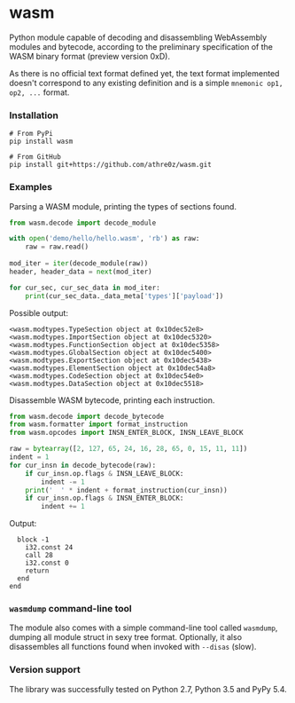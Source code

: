 wasm
====

Python module capable of decoding and disassembling WebAssembly modules and
bytecode, according to the preliminary specification of the WASM binary format 
(preview version 0xD).

As there is no official text format defined yet, the text format implemented doesn't 
correspond to any existing definition and is a simple  `mnemonic op1, op2, ...` 
format.

### Installation

```
# From PyPi
pip install wasm

# From GitHub
pip install git+https://github.com/athre0z/wasm.git
```

### Examples

Parsing a WASM module, printing the types of sections found.
```python
from wasm.decode import decode_module

with open('demo/hello/hello.wasm', 'rb') as raw:
    raw = raw.read()
    
mod_iter = iter(decode_module(raw))
header, header_data = next(mod_iter)

for cur_sec, cur_sec_data in mod_iter:
    print(cur_sec_data._data_meta['types']['payload'])
```

Possible output:
```
<wasm.modtypes.TypeSection object at 0x10dec52e8>
<wasm.modtypes.ImportSection object at 0x10dec5320>
<wasm.modtypes.FunctionSection object at 0x10dec5358>
<wasm.modtypes.GlobalSection object at 0x10dec5400>
<wasm.modtypes.ExportSection object at 0x10dec5438>
<wasm.modtypes.ElementSection object at 0x10dec54a8>
<wasm.modtypes.CodeSection object at 0x10dec54e0>
<wasm.modtypes.DataSection object at 0x10dec5518>
```

Disassemble WASM bytecode, printing each instruction.
```python
from wasm.decode import decode_bytecode
from wasm.formatter import format_instruction
from wasm.opcodes import INSN_ENTER_BLOCK, INSN_LEAVE_BLOCK

raw = bytearray([2, 127, 65, 24, 16, 28, 65, 0, 15, 11, 11])
indent = 1
for cur_insn in decode_bytecode(raw):
    if cur_insn.op.flags & INSN_LEAVE_BLOCK:
        indent -= 1
    print('  ' * indent + format_instruction(cur_insn))
    if cur_insn.op.flags & INSN_ENTER_BLOCK:
        indent += 1
```

Output:
```
  block -1
    i32.const 24
    call 28
    i32.const 0
    return
  end
end
```

### `wasmdump` command-line tool
The module also comes with a simple command-line tool called `wasmdump`, 
dumping all module struct in sexy tree format. Optionally, it also disassembles
all functions found when invoked with `--disas` (slow).

### Version support
The library was successfully tested on Python 2.7, Python 3.5 and PyPy 5.4.
